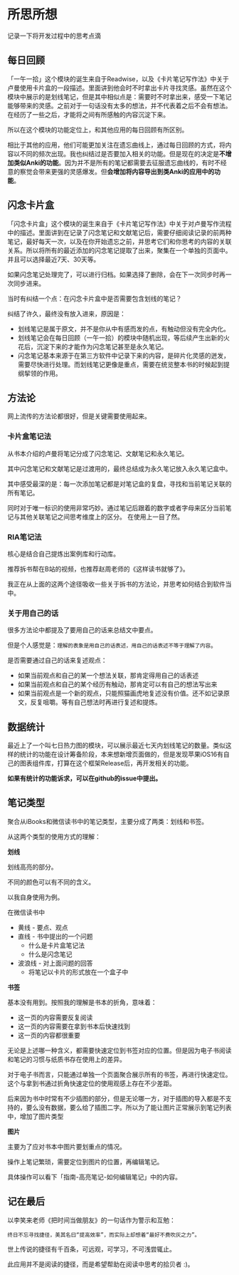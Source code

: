 # 所思所想

记录一下将开发过程中的思考点滴

## 每日回顾
「一午一拾」这个模块的诞生来自于Readwise，以及《卡片笔记写作法》中关于卢曼使用卡片盒的一段描述。里面讲到他会时不时拿出卡片寻找灵感。虽然在这个模块中展示的是划线笔记，但是其中相似点是：需要时不时拿出来，感受一下笔记能够带来的灵感。之前对于一句话没有太多的想法，并不代表着之后不会有想法。在经历了一些之后，才能将之间有所感触的内容沉淀下来。

所以在这个模块的功能定位上，和其他应用的每日回顾有所区别。

相比于其他的应用，他们可能更加关注在遗忘曲线上，通过每日回顾的方式，将内容以不同的频次出现。我也纠结过是否要加入相关的功能。但是现在的决定是**不增加类似Anki的功能**。因为并不是所有的笔记都需要去征服遗忘曲线的，有时不经意的察觉会带来更强的灵感爆发。但**会增加将内容导出到类Anki的应用中的功能**。

## 闪念卡片盒
「闪念卡片盒」这个模块的诞生来自于《卡片笔记写作法》中关于对卢曼写作流程中的描述。里面讲到在记录了闪念笔记和文献笔记后，需要仔细阅读记录的前两种笔记，最好每天一次，以及在你开始遗忘之前，并思考它们和你思考的内容的关联关系。所以将所有的最近添加的闪念笔记提取了出来，聚集在一个单独的页面中。并且可以选择最近7天、30天等。

如果闪念笔记处理完了，可以进行归档。如果选择了删除，会在下一次同步时再一次同步进来。

当时有纠结一个点：在闪念卡片盒中是否需要包含划线的笔记？

纠结了许久，最终没有放入进来，原因是：
- 划线笔记是属于原文，并不是你从中有感而发的点，有触动但没有完全内化。
- 划线笔记会在每日回顾（一午一拾）的模块中随机出现，等后续产生出新的火花后，沉淀下来的才能作为闪念笔记甚至是永久笔记。
- 闪念笔记基本来源于在第三方软件中记录下来的内容，是碎片化灵感的迸发，需要尽快进行处理。而划线笔记更像是重点，需要在统览整本书的时候起到提纲挈领的作用。

## 方法论
网上流传的方法论都很好，但是关键需要使用起来。

### 卡片盒笔记法
从书本介绍的卢曼将笔记分成了闪念笔记、文献笔记和永久笔记。

其中闪念笔记和文献笔记是过渡用的，最终总结成为永久笔记放入永久笔记盒中。

其中感受最深的是：每一次添加笔记都是对笔记盒的复盘，寻找和当前笔记关联的所有笔记。

同时对于唯一标识的使用非常巧妙。通过笔记后跟着的数字或者字母来区分当前笔记与其他关联笔记之间思考维度上的区分。
在使用上一目了然。

### RIA笔记法
核心是结合自己提炼出案例库和行动库。

推荐拆书帮在B站的视频，也推荐赵周老师的《这样读书就够了》。

我正在从上面的这两个途径吸收一些关于拆书的方法论，并思考如何结合到软件当中。

### 关于用自己的话
很多方法论中都提及了要用自己的话来总结文中要点。

但是个人感觉是：`理解的表象是用自己的话表述，用自己的话表述不等于理解了内容`。

是否需要通过自己的话来复述观点：
- 如果当前观点和自己的某一个想法关联，那肯定得用自己的话表述
- 如果当前观点和自己的某个经历有触动，那肯定可以有自己的想法写出来
- 如果当前观点是一个新的观点，只能照猫画虎地复述没有价值。还不如记录原文，反复咀嚼。等有自己想法时再进行复述和提炼。

## 数据统计
最近上了一个叫七日热力图的模块，可以展示最近七天内划线笔记的数量。类似这样的统计的功能在设计筹备阶段，本来想新增页面做的，但是发现苹果iOS16有自己的图表组件库，打算在这个框架Release后，再开发相关的功能。

**如果有统计的功能诉求，可以在github的issue中提出。**

## 笔记类型
聚合从iBooks和微信读书中的笔记类型，主要分成了两类：划线和书签。

从这两个类型的使用方式的理解：

**划线**

划线高亮的部分。

不同的颜色可以有不同的含义。

以我自身使用为例。

在微信读书中
- 黄线 - 要点、观点
- 直线 - 书中提出的一个问题
    - 什么是卡片盒笔记法
    - 什么是闪念笔记
- 波浪线 - 对上面问题的回答
    - 将笔记以卡片的形式放在一个盒子中

**书签**

基本没有用到。按照我的理解是书本的折角，意味着：
- 这一页的内容需要反复阅读
- 这一页的内容需要在拿到书本后快速找到
- 这一页的内容都很重要

无论是上述哪一种含义，都需要快速定位到书签对应的位置。但是因为电子书阅读和笔记的习惯与纸质书存在使用上的差异。

对于电子书而言，只能通过单独一个页面聚合展示所有的书签，再进行快速定位。这个与拿到书通过折角快速定位的使用观感上存在不少差距。


后来因为书中时常有不少插图的部分，但是无论哪一方，对于插图的导入都是不支持的，要么没有数据，要么给了插图二字。所以为了能让图片正常展示到笔记列表中，增加了图片类型

**图片**

主要为了应对书本中图片要划重点的情况。

操作上笔记繁琐，需要定位到图片的位置，再编辑笔记。

具体操作可以看下「指南-高亮笔记-如何编辑笔记」中的内容。


## 记在最后

以李笑来老师《把时间当做朋友》的一句话作为警示和互勉：

```
终日不忘寻找捷径，美其名曰“提高效率”，而实际上却想着“最好不费吹灰之力”。
```

世上传说的捷径有千百条，可远观，可学习，不可浅尝辄止。

此应用并不是阅读的捷径，而是希望帮助在阅读中思考的拾贝者 :)。